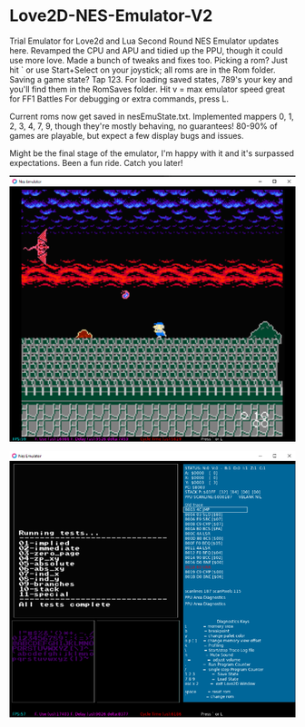 # Love2D-NES-Emulator-V2
 Trial Emulator for Love2d and Lua Second Round
 NES Emulator updates here. Revamped the CPU and APU and tidied up the PPU, though it could use more love. Made a bunch of tweaks and fixes too. Picking a rom? Just hit ` or use Start+Select on your joystick; all roms are in the Rom folder. 
 Saving a game state? Tap 123. For loading saved states, 789's your key and you'll find them in the RomSaves folder. 
 Hit v = max emulator speed great for FF1 Battles 
 For debugging or extra commands, press L.

Current roms now get saved in nesEmuState.txt. 
Implemented mappers 0, 1, 2, 3, 4, 7, 9, though they're mostly behaving, no guarantees! 
80-90% of games are playable, but expect a few display bugs and issues.

Might be the final stage of the emulator, I'm happy with it and it's surpassed expectations. Been a fun ride. Catch you later! 

![Screenshot](MainScreen1.png)

![Screenshot](MainScreen2.png)
